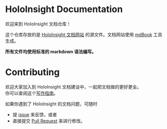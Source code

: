 # HoloInsight Documentation
欢迎来到 HoloInsight 文档仓库！

这个仓库存放的是 [HoloInsight 文档网站](https://traas-stack.github.io/holoinsight-docs) 的源文件。文档网站使用 [mdBook](https://rust-lang.github.io/mdBook/) 工具生成。

**所有文件均使用标准的 markdown 语法编写。**

# Contributing

欢迎大家加入到 HoloInsight 文档建设中，一起把文档做的更好更全。  
你可以查阅这个[写作指南](docs/README_CN.md)。

如果你遇到了 HoloInsight 的文档问题，可随时

- 提 [issue](https://github.com/traas-stack/holoinsight-docs/issues) 来反馈，或者
- 直接提交 [Pull Request](https://github.com/traas-stack/holoinsight-docs/pulls) 来进行修改。
